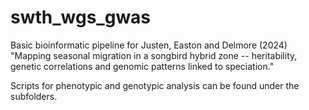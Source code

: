 # swth_wgs_gwas

Basic bioinformatic pipeline for Justen, Easton and Delmore (2024) "Mapping seasonal migration in a songbird hybrid zone -- heritability, genetic correlations and genomic patterns linked to speciation."

Scripts for phenotypic and genotypic analysis can be found under the subfolders.
